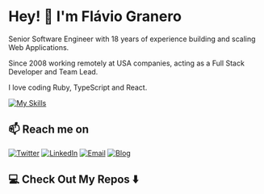 # Hey! 🖖 I'm Flávio Granero

Senior Software Engineer with 18 years of experience building and scaling Web Applications.

Since 2008 working remotely at USA companies, acting as a Full Stack Developer and Team Lead.

I love coding Ruby, TypeScript and React.

[![My Skills](https://skillicons.dev/icons?i=ruby,rails,javascript,typescript,react,redux,vue,postgres,aws,docker)](https://skillicons.dev)

## 📫 Reach me on

[![Twitter](https://skillicons.dev/icons?i=twitter)](https://twitter.com/flaviogranero) [![LinkedIn](https://skillicons.dev/icons?i=linkedin)](https://linkedin.com/in/flaviogranero)  [![Email](https://skillicons.dev/icons?i=gmail)](mailto:flavio@flaviogranero.com?subject=Hello%20Flavio,%20From%20Github)  [![Blog](https://skillicons.dev/icons?i=devto)](https://flaviogranero.com)

## 💻 Check Out My Repos ⬇️
